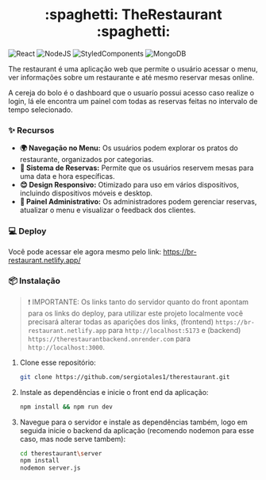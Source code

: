 <h1 align="center">:spaghetti: TheRestaurant :spaghetti:</h1>

![React](https://img.shields.io/badge/React-20232A?style=for-the-badge&logo=react&logoColor=61DAFB)
![NodeJS](https://img.shields.io/badge/node.js-6DA55F?style=for-the-badge&logo=node.js&logoColor=white)
![StyledComponents](https://img.shields.io/badge/styled--components-DB7093?style=for-the-badge&logo=styled-components&logoColor=white)
![MongoDB](https://img.shields.io/badge/MongoDB-%234ea94b.svg?style=for-the-badge&logo=mongodb&logoColor=white)


The restaurant é uma aplicação web que permite o usuário acessar o menu, ver informações sobre um restaurante e até mesmo reservar mesas online.

A cereja do bolo é o dashboard que o usuarío possui acesso caso realize o login, lá ele encontra um painel com todas as reservas feitas no intervalo de tempo selecionado.
### ✨ Recursos
- **🌍 Navegação no Menu:** Os usuários podem explorar os pratos do restaurante, organizados por categorias.
- **:tropical_drink: Sistema de Reservas:** Permite que os usuários reservem mesas para uma data e hora específicas.
- **:blush: Design Responsivo:** Otimizado para uso em vários dispositivos, incluindo dispositivos móveis e desktop.
- **🚀 Painel Administrativo:** Os administradores podem gerenciar reservas, atualizar o menu e visualizar o feedback dos clientes.

### 💻 Deploy
Você pode acessar ele agora mesmo pelo link: https://br-restaurant.netlify.app/


### 📦 Instalação
> ❗️ IMPORTANTE: Os links tanto do servidor quanto do front apontam para os links do deploy, para utilizar este projeto localmente você precisará alterar todas as aparições dos links,
> (frontend) `https://br-restaurant.netlify.app` para `http://localhost:5173` e (backend) `https://therestaurantbackend.onrender.com` para `http://localhost:3000`.

1. Clone esse repositório:
   ```bash
   git clone https://github.com/sergiotales1/therestaurant.git
   
2. Instale as dependências e inicie o front end da aplicação:
   ```bash
   npm install && npm run dev
   
3. Navegue para o servidor e instale as dependências também, logo em seguida inicie o backend da aplicação (recomendo nodemon para esse caso, mas node serve tambem):
   ```bash
   cd therestaurant\server
   npm install
   nodemon server.js
